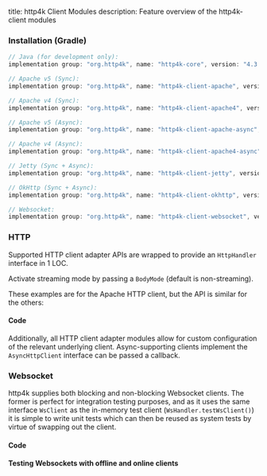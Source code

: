 title: http4k Client Modules
description: Feature overview of the http4k-client modules

### Installation (Gradle)

```groovy
// Java (for development only):
implementation group: "org.http4k", name: "http4k-core", version: "4.3.5.2"

// Apache v5 (Sync): 
implementation group: "org.http4k", name: "http4k-client-apache", version: "4.3.5.2"

// Apache v4 (Sync): 
implementation group: "org.http4k", name: "http4k-client-apache4", version: "4.3.5.2"

// Apache v5 (Async): 
implementation group: "org.http4k", name: "http4k-client-apache-async", version: "4.3.5.2"

// Apache v4 (Async): 
implementation group: "org.http4k", name: "http4k-client-apache4-async", version: "4.3.5.2"

// Jetty (Sync + Async): 
implementation group: "org.http4k", name: "http4k-client-jetty", version: "4.3.5.2"

// OkHttp (Sync + Async): 
implementation group: "org.http4k", name: "http4k-client-okhttp", version: "4.3.5.2"

// Websocket: 
implementation group: "org.http4k", name: "http4k-client-websocket", version: "4.3.5.2"
```

### HTTP
Supported HTTP client adapter APIs are wrapped to provide an `HttpHandler` interface in 1 LOC.

Activate streaming mode by passing a `BodyMode` (default is non-streaming).

These examples are for the Apache HTTP client, but the API is similar for the others:

#### Code [<img class="octocat"/>](https://github.com/http4k/http4k/blob/master/src/docs/guide/modules/clients/example_http.kt)

<script src="https://gist-it.appspot.com/https://github.com/http4k/http4k/blob/master/src/docs/guide/modules/clients/example_http.kt"></script>

Additionally, all HTTP client adapter modules allow for custom configuration of the relevant underlying client. Async-supporting clients implement the `AsyncHttpClient` interface can be passed a callback.

### Websocket
http4k supplies both blocking and non-blocking Websocket clients. The former is perfect for integration testing purposes, and as it uses the same interface `WsClient` as the in-memory test client (`WsHandler.testWsClient()`) it is simple to write unit tests which can then be reused as system tests by virtue of swapping out the client.

#### Code [<img class="octocat"/>](https://github.com/http4k/http4k/blob/master/src/docs/guide/modules/clients/example_websocket.kt)

<script src="https://gist-it.appspot.com/https://github.com/http4k/http4k/blob/master/src/docs/guide/modules/clients/example_websocket.kt"></script>

#### Testing Websockets with offline and online clients [<img class="octocat"/>](https://github.com/http4k/http4k/blob/master/src/docs/guide/modules/clients/TestingWebsockets.kt)

<script src="https://gist-it.appspot.com/https://github.com/http4k/http4k/blob/master/src/docs/guide/modules/clients/TestingWebsockets.kt"></script>
